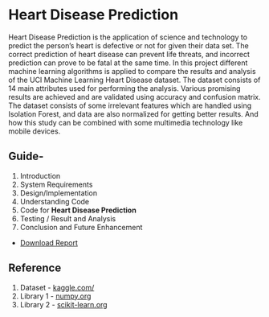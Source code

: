 # Heart Disease Prediction

Heart Disease Prediction is the application of science and technology to predict the person’s heart is defective or not for given their data set.  The correct prediction of heart disease can prevent life threats, and incorrect prediction can prove to be fatal at the same time. In this project different machine learning algorithms is applied to compare the results and analysis of the UCI Machine Learning Heart Disease dataset. The dataset consists of 14 main attributes used for performing the analysis. Various promising results are achieved and are validated using accuracy and confusion matrix. The dataset consists of some irrelevant features which are handled using Isolation Forest, and data are also normalized for getting better results. And how this study can be combined with some multimedia technology like mobile devices.

## Guide-

1. Introduction
2. System Requirements
3. Design/Implementation
4. Understanding Code
5. Code for **Heart Disease Prediction**
6. Testing / Result and Analysis
7. Conclusion and Future Enhancement

- [Download Report](report/Heart-Disease-Prediction-Report.docx)

## Reference

1. Dataset - [kaggle.com/](https://www.kaggle.com/)
2. Library 1 - [numpy.org](https://numpy.org/doc/stable/user/index.html#user)
3. Library 2 - [scikit-learn.org](https://scikit-learn.org/stable/supervised_learning.html#supervised-learning)
